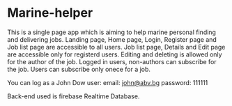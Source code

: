 # Marine-helper
This is a single page app which is aiming to help marine personal finding and delivering jobs.
Landing page, Home page, Login, Register page and Job list page are accessible to all users.
Job list page, Details and Edit page are accessible only for registerd users.
Editing and deleting is allowed only for the author of the job.
Logged in users, non-authors can subscribe for the job.
Users can subscribe only onece for a job.

You can log as a John Dow user:
email: john@abv.bg
password: 111111

Back-end used is firebase Realtime Database.




